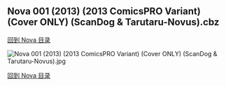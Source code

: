 ## Nova 001 (2013) (2013 ComicsPRO Variant) (Cover ONLY) (ScanDog & Tarutaru-Novus).cbz


[回到 Nova 目录](https://github.com/alicewish/markdown/blob/master/series/Nova.md)


![Nova 001 (2013) (2013 ComicsPRO Variant) (Cover ONLY) (ScanDog & Tarutaru-Novus).jpg](https://wx1.sinaimg.cn/large/6a9fdecaly1fr0wq78wzvj21401pr4qp.jpg)

[回到 Nova 目录](https://github.com/alicewish/markdown/blob/master/series/Nova.md)

